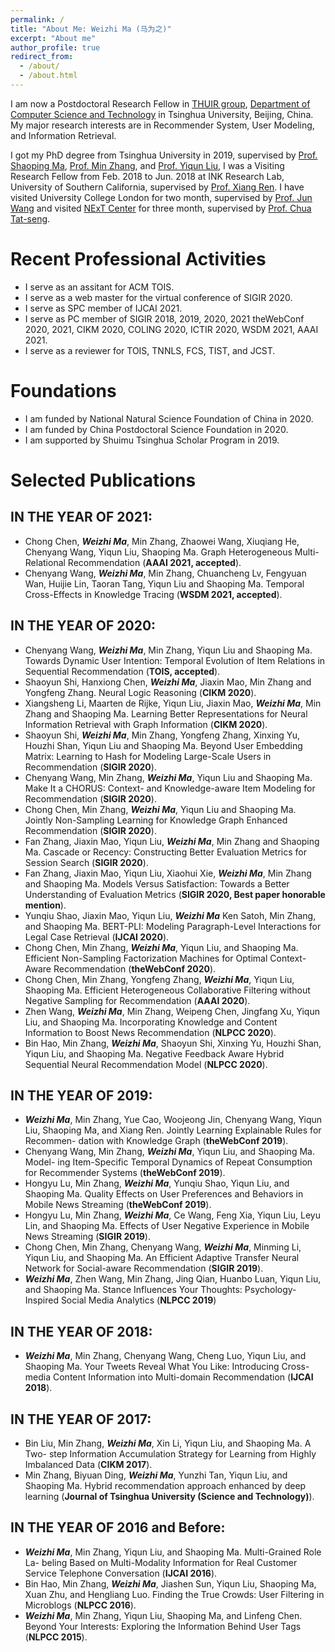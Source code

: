 ```yaml
---
permalink: /
title: "About Me: Weizhi Ma (马为之)"
excerpt: "About me"
author_profile: true
redirect_from: 
  - /about/
  - /about.html
---
```


I am now a Postdoctoral Research Fellow in [THUIR group](http://www.thuir.cn/), [Department of Computer Science and Technology](http://www.cs.tsinghua.edu.cn) in Tsinghua University, Beijing, China. My major research interests are in Recommender System, User Modeling, and Information Retrieval.

I got my PhD degree from Tsinghua University in 2019, supervised by [Prof. Shaoping Ma](http://www.thuir.cn/group/~msp/), [Prof. Min Zhang](http://www.thuir.cn/group/~mzhang/), and [Prof. Yiqun Liu](http://www.thuir.cn/group/~YQLiu/), I was a Visiting Research Fellow from Feb. 2018 to Jun. 2018 at INK Research Lab, University of Southern California, supervised by [Prof. Xiang Ren](http://ink-ron.usc.edu/xiangren/). I have visited University College London for two month, supervised by [Prof. Jun Wang](http://www0.cs.ucl.ac.uk/staff/Jun.Wang/) and visited [NExT Center](http://www.nextcenter.org) for three month, supervised by [Prof. Chua Tat-seng](https://www.chuatatseng.com).


Recent Professional Activities
======
* I serve as an assitant for ACM TOIS.
* I serve as a web master for the virtual conference of SIGIR 2020.
* I serve as SPC member of IJCAI 2021.
* I serve as PC member of SIGIR 2018, 2019, 2020, 2021 theWebConf 2020, 2021, CIKM 2020, COLING 2020, ICTIR 2020, WSDM 2021, AAAI 2021.
* I serve as a reviewer for TOIS, TNNLS, FCS, TIST, and JCST.

Foundations
======
* I am funded by National Natural Science Foundation of China in 2020.
* I am funded by China Postdoctoral Science Foundation in 2020.
* I am supported by Shuimu Tsinghua Scholar Program in 2019.

Selected Publications
======
## IN THE YEAR OF 2021:
* Chong Chen, ***Weizhi Ma***, Min Zhang, Zhaowei Wang, Xiuqiang He, Chenyang Wang, Yiqun Liu, Shaoping Ma. Graph Heterogeneous Multi-Relational Recommendation (**AAAI 2021, accepted**).
* Chenyang Wang, ***Weizhi Ma***, Min Zhang, Chuancheng Lv, Fengyuan Wan, Huijie Lin, Taoran Tang, Yiqun Liu and Shaoping Ma. Temporal Cross-Effects in Knowledge Tracing (**WSDM 2021, accepted**).

## IN THE YEAR OF 2020:
* Chenyang Wang, ***Weizhi Ma***, Min Zhang, Yiqun Liu and Shaoping Ma. Towards Dynamic User Intention: Temporal Evolution of Item Relations in Sequential Recommendation (**TOIS, accepted**).
* Shaoyun Shi, Hanxiong Chen, ***Weizhi Ma***, Jiaxin Mao, Min Zhang and Yongfeng Zhang. Neural Logic Reasoning (**CIKM 2020**). 
* Xiangsheng Li, Maarten de Rijke, Yiqun Liu, Jiaxin Mao, ***Weizhi Ma***, Min Zhang and Shaoping Ma. Learning Better Representations for Neural Information Retrieval with Graph Information (**CIKM 2020**).
* Shaoyun Shi, ***Weizhi Ma***, Min Zhang, Yongfeng Zhang, Xinxing Yu, Houzhi Shan, Yiqun Liu and Shaoping Ma. Beyond User Embedding Matrix: Learning to Hash for Modeling Large-Scale Users in Recommendation (**SIGIR 2020**).
* Chenyang Wang, Min Zhang, ***Weizhi Ma***, Yiqun Liu and Shaoping Ma. Make It a CHORUS: Context- and Knowledge-aware Item Modeling for Recommendation (**SIGIR 2020**).
* Chong Chen, Min Zhang, ***Weizhi Ma***, Yiqun Liu and Shaoping Ma. Jointly Non-Sampling Learning for Knowledge Graph Enhanced Recommendation (**SIGIR 2020**).
* Fan Zhang, Jiaxin Mao, Yiqun Liu, ***Weizhi Ma***, Min Zhang and Shaoping Ma. Cascade or Recency: Constructing Better Evaluation Metrics for Session Search (**SIGIR 2020**).
* Fan Zhang, Jiaxin Mao, Yiqun Liu, Xiaohui Xie, ***Weizhi Ma***, Min Zhang and Shaoping Ma. Models Versus Satisfaction: Towards a Better Understanding of Evaluation Metrics (**SIGIR 2020, Best paper honorable mention**).
* Yunqiu Shao, Jiaxin Mao, Yiqun Liu, ***Weizhi Ma*** Ken Satoh, Min Zhang, and Shaoping Ma. BERT-PLI: Modeling Paragraph-Level Interactions for Legal Case Retrieval (**IJCAI 2020**).
* Chong Chen, Min Zhang, ***Weizhi Ma***, Yiqun Liu, and Shaoping Ma. Efficient Non-Sampling Factorization Machines for Optimal Context-Aware Recommendation (**theWebConf 2020**).
* Chong Chen, Min Zhang, Yongfeng Zhang, ***Weizhi Ma***, Yiqun Liu, Shaoping Ma. Efficient Heterogeneous Collaborative Filtering without Negative Sampling for Recommendation (**AAAI 2020**).
* Zhen Wang, ***Weizhi Ma***, Min Zhang, Weipeng Chen, Jingfang Xu, Yiqun Liu, and Shaoping Ma. Incorporating Knowledge and Content Information to Boost News Recommendation (**NLPCC 2020**).
* Bin Hao, Min Zhang, ***Weizhi Ma***, Shaoyun Shi, Xinxing Yu, Houzhi Shan, Yiqun Liu, and Shaoping Ma. Negative Feedback Aware Hybrid Sequential Neural Recommendation Model (**NLPCC 2020**).

## IN THE YEAR OF 2019:
* ***Weizhi Ma***, Min Zhang, Yue Cao, Woojeong Jin, Chenyang Wang, Yiqun Liu, Shaoping Ma, and Xiang Ren. Jointly Learning Explainable Rules for Recommen- dation with Knowledge Graph (**theWebConf 2019**).
* Chenyang Wang, Min Zhang, ***Weizhi Ma***, Yiqun Liu, and Shaoping Ma. Model- ing Item-Specific Temporal Dynamics of Repeat Consumption for Recommender Systems (**theWebConf 2019**).
* Hongyu Lu, Min Zhang, ***Weizhi Ma***, Yunqiu Shao, Yiqun Liu, and Shaoping Ma. Quality Effects on User Preferences and Behaviors in Mobile News Streaming (**theWebConf 2019**).
* Hongyu Lu, Min Zhang, ***Weizhi Ma***, Ce Wang, Feng Xia, Yiqun Liu, Leyu Lin, and Shaoping Ma. Effects of User Negative Experience in Mobile News Streaming (**SIGIR 2019**).
* Chong Chen, Min Zhang, Chenyang Wang, ***Weizhi Ma***, Minming Li, Yiqun Liu, and Shaoping Ma. An Efficient Adaptive Transfer Neural Network for Social-aware Recommendation (**SIGIR 2019**).
* ***Weizhi Ma***, Zhen Wang, Min Zhang, Jing Qian, Huanbo Luan, Yiqun Liu, and Shaoping Ma. Stance Influences Your Thoughts: Psychology-Inspired Social Media Analytics (**NLPCC 2019**)

## IN THE YEAR OF 2018:
* ***Weizhi Ma***, Min Zhang, Chenyang Wang, Cheng Luo, Yiqun Liu, and Shaoping Ma. Your Tweets Reveal What You Like: Introducing Cross-media Content Information into Multi-domain Recommendation (**IJCAI 2018**).

## IN THE YEAR OF 2017:
* Bin Liu, Min Zhang, ***Weizhi Ma***, Xin Li, Yiqun Liu, and Shaoping Ma. A Two- step Information Accumulation Strategy for Learning from Highly Imbalanced Data (**CIKM 2017**).
* Min Zhang, Biyuan Ding, ***Weizhi Ma***, Yunzhi Tan, Yiqun Liu, and Shaoping Ma. Hybrid recommendation approach enhanced by deep learning (**Journal of Tsinghua University (Science and Technology)**).

## IN THE YEAR OF 2016 and Before:
* ***Weizhi Ma***, Min Zhang, Yiqun Liu, and Shaoping Ma. Multi-Grained Role La- beling Based on Multi-Modality Information for Real Customer Service Telephone Conversation (**IJCAI 2016**).
* Bin Hao, Min Zhang, ***Weizhi Ma***, Jiashen Sun, Yiqun Liu, Shaoping Ma, Xuan Zhu, and Hengliang Luo. Finding the True Crowds: User Filtering in Microblogs (**NLPCC 2016**).
* ***Weizhi Ma***, Min Zhang, Yiqun Liu, Shaoping Ma, and Linfeng Chen. Beyond Your Interests: Exploring the Information Behind User Tags (**NLPCC 2015**).




